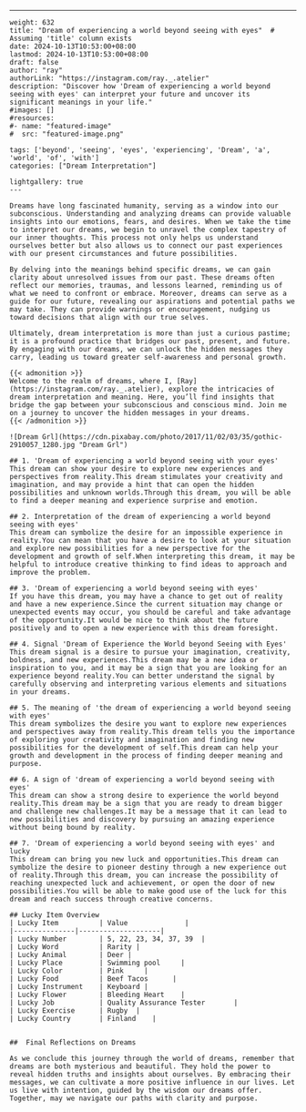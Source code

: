 ---
    weight: 632
    title: "Dream of experiencing a world beyond seeing with eyes"  # Assuming 'title' column exists
    date: 2024-10-13T10:53:00+08:00
    lastmod: 2024-10-13T10:53:00+08:00
    draft: false
    author: "ray"
    authorLink: "https://instagram.com/ray._.atelier"
    description: "Discover how 'Dream of experiencing a world beyond seeing with eyes' can interpret your future and uncover its significant meanings in your life."
    #images: []
    #resources:
    #- name: "featured-image"
    #  src: "featured-image.png"
    
    tags: ['beyond', 'seeing', 'eyes', 'experiencing', 'Dream', 'a', 'world', 'of', 'with']
    categories: ["Dream Interpretation"]
    
    lightgallery: true
    ---
    
    Dreams have long fascinated humanity, serving as a window into our subconscious. Understanding and analyzing dreams can provide valuable insights into our emotions, fears, and desires. When we take the time to interpret our dreams, we begin to unravel the complex tapestry of our inner thoughts. This process not only helps us understand ourselves better but also allows us to connect our past experiences with our present circumstances and future possibilities.
    
    By delving into the meanings behind specific dreams, we can gain clarity about unresolved issues from our past. These dreams often reflect our memories, traumas, and lessons learned, reminding us of what we need to confront or embrace. Moreover, dreams can serve as a guide for our future, revealing our aspirations and potential paths we may take. They can provide warnings or encouragement, nudging us toward decisions that align with our true selves.
    
    Ultimately, dream interpretation is more than just a curious pastime; it is a profound practice that bridges our past, present, and future. By engaging with our dreams, we can unlock the hidden messages they carry, leading us toward greater self-awareness and personal growth.
    
    {{< admonition >}}
    Welcome to the realm of dreams, where I, [Ray](https://instagram.com/ray._.atelier), explore the intricacies of dream interpretation and meaning. Here, you’ll find insights that bridge the gap between your subconscious and conscious mind. Join me on a journey to uncover the hidden messages in your dreams.
    {{< /admonition >}}
    
    ![Dream Grl](https://cdn.pixabay.com/photo/2017/11/02/03/35/gothic-2910057_1280.jpg "Dream Grl")
    
    ## 1. 'Dream of experiencing a world beyond seeing with your eyes'
    This dream can show your desire to explore new experiences and perspectives from reality.This dream stimulates your creativity and imagination, and may provide a hint that can open the hidden possibilities and unknown worlds.Through this dream, you will be able to find a deeper meaning and experience surprise and emotion.
    
    ## 2. Interpretation of the dream of experiencing a world beyond seeing with eyes'
    This dream can symbolize the desire for an impossible experience in reality.You can mean that you have a desire to look at your situation and explore new possibilities for a new perspective for the development and growth of self.When interpreting this dream, it may be helpful to introduce creative thinking to find ideas to approach and improve the problem.
    
    ## 3. 'Dream of experiencing a world beyond seeing with eyes'
    If you have this dream, you may have a chance to get out of reality and have a new experience.Since the current situation may change or unexpected events may occur, you should be careful and take advantage of the opportunity.It would be nice to think about the future positively and to open a new experience with this dream foresight.
    
    ## 4. Signal 'Dream of Experience the World beyond Seeing with Eyes'
    This dream signal is a desire to pursue your imagination, creativity, boldness, and new experiences.This dream may be a new idea or inspiration to you, and it may be a sign that you are looking for an experience beyond reality.You can better understand the signal by carefully observing and interpreting various elements and situations in your dreams.
    
    ## 5. The meaning of 'the dream of experiencing a world beyond seeing with eyes'
    This dream symbolizes the desire you want to explore new experiences and perspectives away from reality.This dream tells you the importance of exploring your creativity and imagination and finding new possibilities for the development of self.This dream can help your growth and development in the process of finding deeper meaning and purpose.
    
    ## 6. A sign of 'dream of experiencing a world beyond seeing with eyes'
    This dream can show a strong desire to experience the world beyond reality.This dream may be a sign that you are ready to dream bigger and challenge new challenges.It may be a message that it can lead to new possibilities and discovery by pursuing an amazing experience without being bound by reality.
    
    ## 7. 'Dream of experiencing a world beyond seeing with eyes' and lucky
    This dream can bring you new luck and opportunities.This dream can symbolize the desire to pioneer destiny through a new experience out of reality.Through this dream, you can increase the possibility of reaching unexpected luck and achievement, or open the door of new possibilities.You will be able to make good use of the luck for this dream and reach success through creative concerns.
    
    ## Lucky Item Overview
    | Lucky Item          | Value              |
    |---------------|--------------------|
    | Lucky Number        | 5, 22, 23, 34, 37, 39  |
    | Lucky Word          | Rarity |
    | Lucky Animal        | Deer |
    | Lucky Place         | Swimming pool     |
    | Lucky Color         | Pink     |
    | Lucky Food          | Beef Tacos      |
    | Lucky Instrument    | Keyboard |
    | Lucky Flower        | Bleeding Heart    |
    | Lucky Job           | Quality Assurance Tester       |
    | Lucky Exercise      | Rugby  |
    | Lucky Country       | Finland    |
    
    
    ##  Final Reflections on Dreams
    
    As we conclude this journey through the world of dreams, remember that dreams are both mysterious and beautiful. They hold the power to reveal hidden truths and insights about ourselves. By embracing their messages, we can cultivate a more positive influence in our lives. Let us live with intention, guided by the wisdom our dreams offer. Together, may we navigate our paths with clarity and purpose.
    